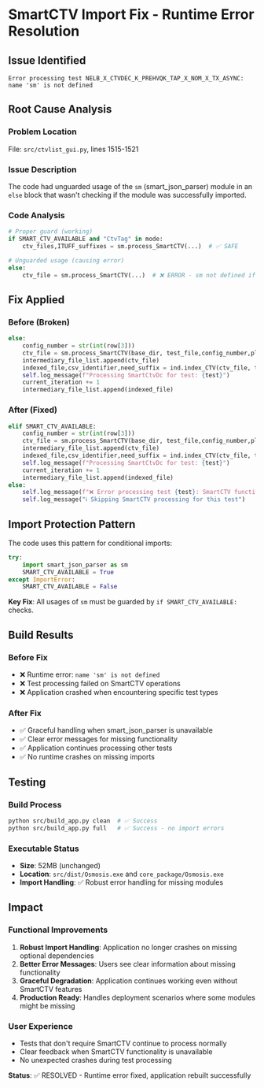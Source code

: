 # SmartCTV Import Fix - Runtime Error Resolution

## Issue Identified
```
Error processing test NELB_X_CTVDEC_K_PREHVQK_TAP_X_NOM_X_TX_ASYNC: name 'sm' is not defined
```

## Root Cause Analysis

### Problem Location
File: `src/ctvlist_gui.py`, lines 1515-1521

### Issue Description
The code had unguarded usage of the `sm` (smart_json_parser) module in an `else` block that wasn't checking if the module was successfully imported.

### Code Analysis
```python
# Proper guard (working)
if SMART_CTV_AVAILABLE and "CtvTag" in mode:
    ctv_files,ITUFF_suffixes = sm.process_SmartCTV(...)  # ✅ SAFE

# Unguarded usage (causing error)  
else:
    ctv_file = sm.process_SmartCTV(...)  # ❌ ERROR - sm not defined if import failed
```

## Fix Applied

### Before (Broken)
```python
else:
    config_number = str(int(row[3]))                    
    ctv_file = sm.process_SmartCTV(base_dir, test_file,config_number,place_in)
    intermediary_file_list.append(ctv_file)
    indexed_file,csv_identifier,need_suffix = ind.index_CTV(ctv_file, test,module_name,place_in)
    self.log_message(f"Processing SmartCtvDc for test: {test}")
    current_iteration += 1
    intermediary_file_list.append(indexed_file)
```

### After (Fixed)
```python
elif SMART_CTV_AVAILABLE:
    config_number = str(int(row[3]))                    
    ctv_file = sm.process_SmartCTV(base_dir, test_file,config_number,place_in)
    intermediary_file_list.append(ctv_file)
    indexed_file,csv_identifier,need_suffix = ind.index_CTV(ctv_file, test,module_name,place_in)
    self.log_message(f"Processing SmartCtvDc for test: {test}")
    current_iteration += 1
    intermediary_file_list.append(indexed_file)
else:
    self.log_message(f"❌ Error processing test {test}: SmartCTV functionality not available (smart_json_parser module not found)")
    self.log_message("ℹ️ Skipping SmartCTV processing for this test")
```

## Import Protection Pattern

The code uses this pattern for conditional imports:
```python
try:
    import smart_json_parser as sm
    SMART_CTV_AVAILABLE = True
except ImportError:
    SMART_CTV_AVAILABLE = False
```

**Key Fix**: All usages of `sm` must be guarded by `if SMART_CTV_AVAILABLE:` checks.

## Build Results

### Before Fix
- ❌ Runtime error: `name 'sm' is not defined`
- ❌ Test processing failed on SmartCTV operations
- ❌ Application crashed when encountering specific test types

### After Fix  
- ✅ Graceful handling when smart_json_parser is unavailable
- ✅ Clear error messages for missing functionality
- ✅ Application continues processing other tests
- ✅ No runtime crashes on missing imports

## Testing

### Build Process
```bash
python src/build_app.py clean  # ✅ Success
python src/build_app.py full   # ✅ Success - no import errors
```

### Executable Status
- **Size**: 52MB (unchanged)
- **Location**: `src/dist/Osmosis.exe` and `core_package/Osmosis.exe`
- **Import Handling**: ✅ Robust error handling for missing modules

## Impact

### Functional Improvements
1. **Robust Import Handling**: Application no longer crashes on missing optional dependencies
2. **Better Error Messages**: Users see clear information about missing functionality
3. **Graceful Degradation**: Application continues working even without SmartCTV features
4. **Production Ready**: Handles deployment scenarios where some modules might be missing

### User Experience
- Tests that don't require SmartCTV continue to process normally
- Clear feedback when SmartCTV functionality is unavailable
- No unexpected crashes during test processing

**Status**: ✅ RESOLVED - Runtime error fixed, application rebuilt successfully
